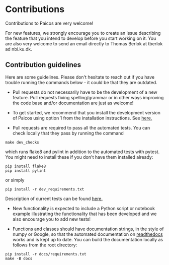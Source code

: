 # Contributions

Contributions to Paicos are very welcome! 

For new features, we strongly encourage you to create an issue describing the feature that you intend to develop before you start working on it. You are also very welcome to send an email directly to Thomas Berlok at tberlok ad nbi.ku.dk.


## Contribution guidelines

Here are some guidelines. Please don't hesitate to reach out if you have trouble running the commands below - it could be that they are outdated.

- Pull requests do not necessarily have to be the development of a new feature. Pull requests fixing spelling/grammar or in other ways improving the code base and/or documentation are just as welcome!

- To get started, we recommend that you install the development version of Paicos using option 1 from the installation instructions. See [here.](https://paicos.readthedocs.io/en/latest/installation.html#option-1-compile-the-code-and-add-its-path-to-your-pythonpath)

- Pull requests are required to pass all the automated tests. You can check locally that they pass by running the command
```
make dev_checks
```
which runs flake8 and pylint in addition to the automated tests with pytest.
You might need to install these if you don't have them installed already:
```
pip install flake8
pip install pylint
```
or simply 
```
pip install -r dev_requirements.txt
```
Description of current tests can be found [here.](https://paicos.readthedocs.io/en/latest/tests.html)

- New functionality is expected to include a Python script or notebook example illustrating the functionality that has been developed and
we also encourage you to add new tests!

- Functions and classes should have documentation strings, in the style of numpy or Google, so that the automated documentation on [readthedocs](https://paicos.readthedocs.io/en/latest/?badge=latest) works and is kept up to date. You can build the documentation locally as follows from the root directory:
```
pip install -r docs/requirements.txt
make -B docs
```
